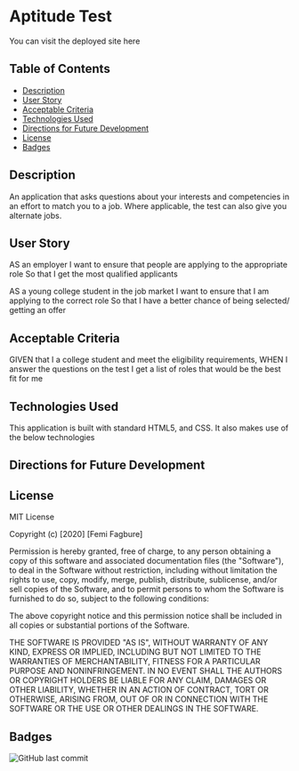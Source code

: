 # Aptitude Test

You can visit the deployed site here


## Table of Contents 

* [Description](#Description)
* [User Story](#UserStory)
* [Acceptable Criteria](#AcceptableCriteria)
* [Technologies Used](#TechnologiesUsed) 
* [Directions for Future Development](#DirectionsforFutureDevelopment)
* [License](#License)
* [Badges](#Badges)

## Description 
An application that asks questions about your interests and competencies in an effort to match you to a job. Where applicable, the test can also give you alternate jobs.

## User Story
AS an employer
I want to ensure that people are applying to the appropriate role
So that I get the most qualified applicants

AS a young college student in the job market
I want to ensure that I am applying to the correct role
So that I have a better chance of being selected/ getting an offer


## Acceptable Criteria
GIVEN that I a college student and meet the eligibility requirements,
WHEN I answer the questions on the test
I get a list of roles that would be the best fit for me


## Technologies Used
This application is built with standard HTML5, and CSS.
It also makes use of the below technologies


## Directions for Future Development


## License

MIT License

Copyright (c) [2020] [Femi Fagbure]

Permission is hereby granted, free of charge, to any person obtaining a copy
of this software and associated documentation files (the "Software"), to deal
in the Software without restriction, including without limitation the rights
to use, copy, modify, merge, publish, distribute, sublicense, and/or sell
copies of the Software, and to permit persons to whom the Software is
furnished to do so, subject to the following conditions:

The above copyright notice and this permission notice shall be included in all
copies or substantial portions of the Software.

THE SOFTWARE IS PROVIDED "AS IS", WITHOUT WARRANTY OF ANY KIND, EXPRESS OR
IMPLIED, INCLUDING BUT NOT LIMITED TO THE WARRANTIES OF MERCHANTABILITY,
FITNESS FOR A PARTICULAR PURPOSE AND NONINFRINGEMENT. IN NO EVENT SHALL THE
AUTHORS OR COPYRIGHT HOLDERS BE LIABLE FOR ANY CLAIM, DAMAGES OR OTHER
LIABILITY, WHETHER IN AN ACTION OF CONTRACT, TORT OR OTHERWISE, ARISING FROM,
OUT OF OR IN CONNECTION WITH THE SOFTWARE OR THE USE OR OTHER DEALINGS IN THE
SOFTWARE.


## Badges

![GitHub last commit](https://img.shields.io/github/last-commit/ofagbure/Aptitude-Test)


